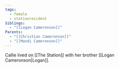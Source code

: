 ```yaml
---
tags:
  - female
  - stationresident
Siblings:
  - "[[Logan Cameronson]]"
Parents:
  - "[[Christian Cameronson]]"
  - "[[Mandi Cameronson]]"
---
```

Callie lived on [[The Station]] with her brother [[Logan Cameronson|Logan]].